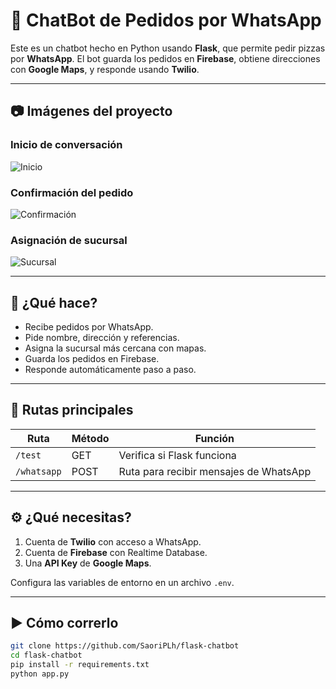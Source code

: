 # 🤖 ChatBot de Pedidos por WhatsApp

Este es un chatbot hecho en Python usando **Flask**, que permite pedir pizzas por **WhatsApp**. El bot guarda los pedidos en **Firebase**, obtiene direcciones con **Google Maps**, y responde usando **Twilio**.

---

## 📷 Imágenes del proyecto

### Inicio de conversación
![Inicio](docs/test1.jpeg)

### Confirmación del pedido
![Confirmación](docs/test1.1.jpeg)

### Asignación de sucursal
![Sucursal](docs/test2.jpeg)

---

## 🚀 ¿Qué hace?

- Recibe pedidos por WhatsApp.
- Pide nombre, dirección y referencias.
- Asigna la sucursal más cercana con mapas.
- Guarda los pedidos en Firebase.
- Responde automáticamente paso a paso.

---

## 🧪 Rutas principales

| Ruta       | Método | Función                                 |
|------------|--------|------------------------------------------|
| `/test`    | GET    | Verifica si Flask funciona               |
| `/whatsapp`| POST   | Ruta para recibir mensajes de WhatsApp   |

---

## ⚙️ ¿Qué necesitas?

1. Cuenta de **Twilio** con acceso a WhatsApp.
2. Cuenta de **Firebase** con Realtime Database.
3. Una **API Key** de **Google Maps**.

Configura las variables de entorno en un archivo `.env`.

---

## ▶️ Cómo correrlo

```bash
git clone https://github.com/SaoriPLh/flask-chatbot
cd flask-chatbot
pip install -r requirements.txt
python app.py
